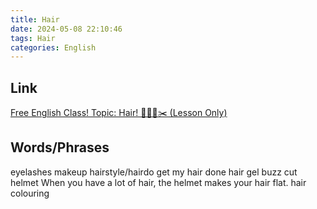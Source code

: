 ```yaml
---
title: Hair
date: 2024-05-08 22:10:46
tags: Hair
categories: English
---
```


## Link

[Free English Class! Topic: Hair! 🧔🏽💇✂️ (Lesson Only)](https://www.youtube.com/watch?v=EzFtsYC4pPg&t=344s)

## Words/Phrases

eyelashes
makeup
hairstyle/hairdo
get my hair done
hair gel
buzz cut
helmet
When you have a lot of hair, the helmet makes your hair flat.
hair colouring
